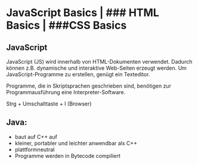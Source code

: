 # JavaScript Basics | ### HTML Basics | ###CSS Basics



## JavaScript
JavaScript (JS) wird innerhalb von HTML-Dokumenten verwendet.
Dadurch können z.B. dynamische und interaktive Web-Seiten erzeugt 
werden. Um JavaScript-Programme zu erstellen, genügt ein Texteditor.

Programme, die in Skriptsprachen geschrieben sind, benötigen zur 
Programmausführung eine Interpreter-Software.

Strg + Umschalttaste + I (Browser)

## Java: 
- baut auf C++ auf
- kleiner, portabler und leichter anwendbar als C++
- plattformneutral
- Programme werden in Bytecode compiliert
